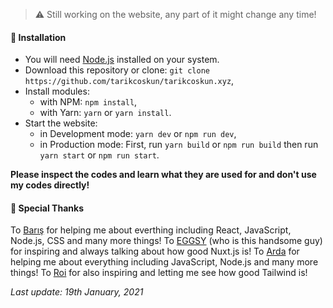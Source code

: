 > :warning: Still working on the website, any part of it might change any time!

#### 📩 Installation
- You will need [Node.js](https://nodejs.org/en/download) installed on your system.
- Download this repository or clone: `git clone https://github.com/tarikcoskun/tarikcoskun.xyz`,
- Install modules:
  - with NPM: `npm install`,
  - with Yarn: `yarn` or `yarn install`.
 - Start the website:
   - in Development mode: `yarn dev` or `npm run dev`,
   - in Production mode: First, run `yarn build` or `npm run build` then run `yarn start` or `npm run start`.
  
**Please inspect the codes and learn what they are used for and don't use my codes directly!**

#### :pray: Special Thanks
To [Barış](https://github.com/barbarbar338) for helping me about everthing including React, JavaScript, Node.js, CSS and many more things!
To [EGGSY](https://github.com/eggsy) (who is this handsome guy) for inspiring and always talking about how good Nuxt.js is!
To [Arda](https://github.com/ardasoyturk) for helping me about everything including JavaScript, Node.js and many more things!
To [Roi](https://github.com/thisisroi) for also inspiring and letting me see how good Tailwind is!

*Last update: 19th January, 2021*
